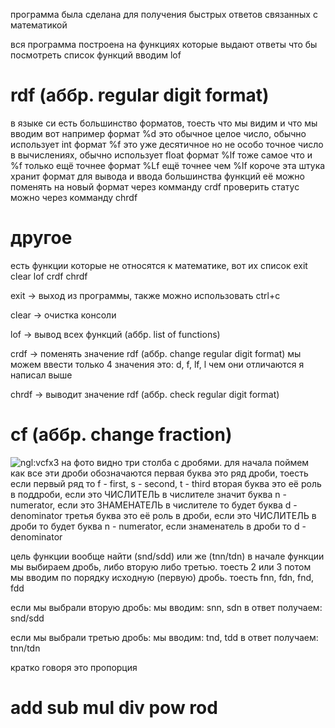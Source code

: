 программа была сделана для получения быстрых ответов связанных с математикой

вся программа построена на функциях которые выдают ответы
что бы посмотреть список функций вводим lof

# rdf (аббр. regular digit format)
в языке си есть большинство форматов, тоесть что мы видим и что мы вводим
вот например формат %d это обычное целое число, обычно использует int
формат %f это уже десятичное но не особо точное число в вычислениях, обычно использует float
формат %lf тоже самое что и %f только ещё точнее
формат %Lf ещё точнее чем %lf
короче эта штука хранит формат для вывода и ввода большинства функций
её можно поменять на новый формат через комманду crdf
проверить статус можно через комманду chrdf

# другое
есть функции которые не относятся к математике, вот их список
exit clear lof crdf chrdf

exit -> выход из программы, также можно использовать ctrl+c

clear -> очистка консоли

lof -> вывод всех функций (аббр. list of functions)

crdf -> поменять значение rdf (аббр. change regular digit format)
мы можем ввести только 4 значения
это: d, f, lf, l
чем они отличаются я написал выше

chrdf -> выводит значение rdf (аббр. check regular digit format)


# cf (аббр. change fraction)
![ngl:vcfx3](https://github.com/user-attachments/assets/93c38af6-1ddd-4e2a-be9e-9ffe59098897)
на фото видно три столба с дробями.
для начала поймем как все эти дроби обозначаются
первая буква это ряд дроби, тоесть если первый ряд то f - first, s - second, t - third
вторая буква это её роль в поддроби, если это ЧИСЛИТЕЛЬ в числителе значит буква n - numerator, если это ЗНАМЕНАТЕЛЬ в числителе то будет буква d - denominator
третья буква это её роль в дроби, если это ЧИСЛИТЕЛЬ в дроби то будет буква n - numerator, если знаменатель в дроби то d - denominator

цель функции вообще найти (snd/sdd) или же (tnn/tdn)
в начале функции мы выбираем дробь, либо вторую либо третью. тоесть 2 или 3
потом мы вводим по порядку исходную (первую) дробь. тоесть fnn, fdn, fnd, fdd

если мы выбрали вторую дробь:
  мы вводим: snn, sdn
  в ответ получаем: snd/sdd
  
если мы выбрали третью дробь:
  мы вводим: tnd, tdd
  в ответ получаем: tnn/tdn

кратко говоря это пропорция

# add sub mul div pow rod
